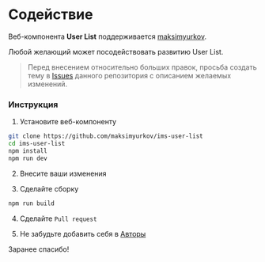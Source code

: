 # Содействие

Веб-компонента **User List** поддерживается [maksimyurkov](https://github.com/maksimyurkov).

Любой желающий может посодействовать развитию User List.

> Перед внесением относительно больших правок, просьба создать тему в [Issues](https://github.com/maksimyurkov/ims-user-list/issues) данного репозитория с описанием желаемых изменений.

### Инструкция

1. Установите веб-компоненту

```sh
git clone https://github.com/maksimyurkov/ims-user-list
cd ims-user-list
npm install
npm run dev
```

2. Внесите ваши изменения

3. Сделайте сборку

```sh
npm run build
```

4. Сделайте `Pull request`

5. Не забудьте добавить себя в [Авторы](https://github.com/maksimyurkov/ims-user-list/blob/master/CONTRIBUTORS.md)

Заранее спасибо!
